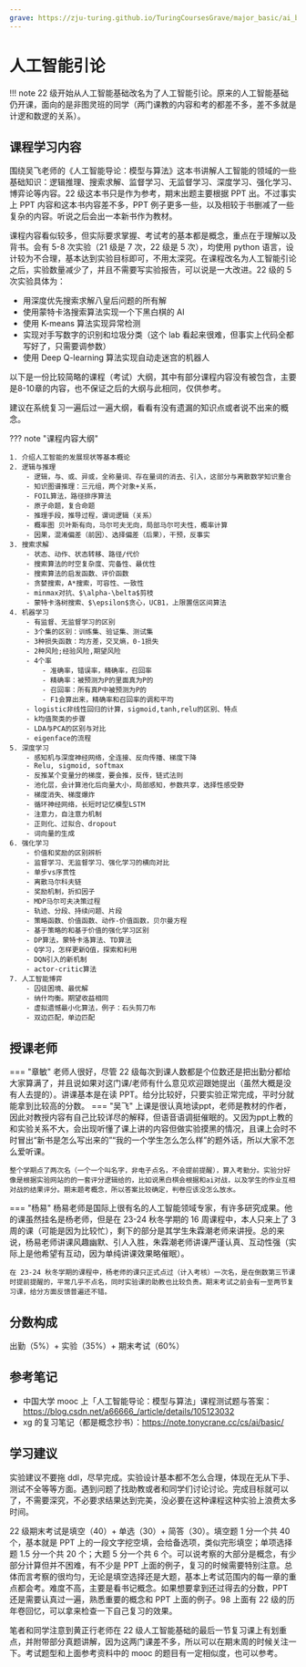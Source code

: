 ```yaml
---
grave: https://zju-turing.github.io/TuringCoursesGrave/major_basic/ai_basic/
---
```


# 人工智能引论

!!! note
    22 级开始从人工智能基础改名为了人工智能引论。原来的人工智能基础仍开课，面向的是非图灵班的同学（两门课教的内容和考的都差不多，差不多就是计逻和数逻的关系）。

## 课程学习内容

围绕吴飞老师的《人工智能导论：模型与算法》这本书讲解人工智能的领域的一些基础知识：逻辑推理、搜索求解、监督学习、无监督学习、深度学习、强化学习、博弈论等内容。22 级这本书只是作为参考，期末出题主要根据 PPT 出。不过事实上 PPT 内容和这本书内容差不多，PPT 例子更多一些，以及相较于书删减了一些复杂的内容。听说之后会出一本新书作为教材。

课程内容看似较多，但实际要求掌握、考试考的基本都是概念，重点在于理解以及背书。会有 5-8 次实验（21 级是 7 次，22 级是 5 次），均使用 python 语言，设计较为不合理，基本达到实验目标即可，不用太深究。在课程改名为人工智能引论之后，实验数量减少了，并且不需要写实验报告，可以说是一大改进。22 级的 5 次实验具体为：

- 用深度优先搜索求解八皇后问题的所有解
- 使用蒙特卡洛搜索算法实现一个下黑白棋的 AI
- 使用 K-means 算法实现异常检测
- 实现对手写数字的识别和垃圾分类（这个 lab 看起来很难，但事实上代码全都写好了，只需要调参数） 
- 使用 Deep Q-learning 算法实现自动走迷宫的机器人

以下是一份比较简略的课程（考试）大纲，其中有部分课程内容没有被包含，主要是8-10章的内容，也不保证之后的大纲与此相同，仅供参考。

建议在系统复习一遍后过一遍大纲，看看有没有遗漏的知识点或者说不出来的概念。

??? note "课程内容大纲"

    1. 介绍人工智能的发展现状等基本概论
    2. 逻辑与推理
        - 逻辑，与、或、异或，全称量词、存在量词的消去、引入，这部分与离散数学知识重合
        - 知识图谱推理：三元组，两个对象+关系，
        - FOIL算法，路径排序算法
        - 原子命题，复合命题
        - 推理手段，推导过程，谓词逻辑（关系）
        - 概率图 贝叶斯有向，马尔可夫无向，局部马尔可夫性，概率计算
        - 因果，混淆偏差（前因）、选择偏差（后果），干预，反事实
    3. 搜索求解
        - 状态、动作、状态转移、路径/代价
        - 搜索算法的时空复杂度、完备性、最优性
        - 搜索算法的启发函数、评价函数
        - 贪婪搜索，A*搜索，可容性、一致性
        - minmax对抗、$\alpha-\belta$剪枝
        - 蒙特卡洛树搜索、$\epsilon$贪心，UCB1，上限置信区间算法
    4. 机器学习
        - 有监督、无监督学习的区别
        - 3个集的区别：训练集、验证集、测试集
        - 3种损失函数：均方差，交叉熵，0-1损失
        - 2种风险;经验风险,期望风险
        - 4个率
            - 准确率，错误率，精确率，召回率
            - 精确率：被预测为P的里面真为P的
            - 召回率：所有真P中被预测为P的
            - F1会算出来，精确率和召回率的调和平均
        - logistic非线性回归的计算，sigmoid,tanh,relu的区别、特点
        - k均值聚类的步骤
        - LDA与PCA的区别与对比
        - eigenface的流程
    5. 深度学习
        - 感知机与深度神经网络，全连接、反向传播、梯度下降
        - Relu, sigmoid, softmax
        - 反推某个变量分的梯度，要会推，反传，链式法则
        - 池化层，会计算池化后向量大小，局部感知，参数共享，选择性感受野
        - 梯度消失、梯度爆炸
        - 循环神经网络，长短时记忆模型LSTM
        - 注意力，自注意力机制
        - 正则化、过拟合、dropout
        - 词向量的生成
    6. 强化学习
        - 价值和奖励的区别辨析
        - 监督学习、无监督学习、强化学习的横向对比
        - 单步vs序贯性
        - 离散马尔科夫链
        - 奖励机制，折扣因子
        - MDP马尔可夫决策过程
        - 轨迹、分段、持续问题、片段
        - 策略函数、价值函数、动作-价值函数，贝尔曼方程
        - 基于策略的和基于价值的强化学习区别
        - DP算法，蒙特卡洛算法、TD算法
        - Q学习，怎样更新Q值，探索和利用
        - DQN引入的新机制
        - actor-critic算法
    7. 人工智能博弈
        - 囚徒困境、最优解
        - 纳什均衡。期望收益相同
        - 虚拟遗憾最小化算法，例子：石头剪刀布
        - 双边匹配，单边匹配

## 授课老师

=== "章敏"
    老师人很好，尽管 22 级每次到课人数都是个位数还是把出勤分都给大家算满了，并且说如果对这门课/老师有什么意见欢迎跟她提出（虽然大概是没有人去提的）。讲课基本是在读 PPT。给分比较好，只要实验正常完成，平时分就能拿到比较高的分数。
=== "吴飞"
    上课是很认真地读ppt，老师是教材的作者，因此对教授内容有自己比较详尽的解释，但语音语调挺催眠的。又因为ppt上教的和实验关系不大，会出现听懂了课上讲的内容但做实验摸黑的情况，且课上会时不时冒出“新书是怎么写出来的”“我的一个学生怎么怎么样”的题外话，所以大家不怎么爱听课。

    整个学期点了两次名（一个一个叫名字，非电子点名，不会提前提醒），算入考勤分。实验分好像是根据实验网站的的一套评分逻辑给的，比如说黑白棋会根据和ai对战，以及学生的作业互相对战的结果评分。期末题考概念，所以答案比较确定，判卷应该没怎么放水。
=== "杨易"
    杨易老师是国际上很有名的人工智能领域专家，有许多研究成果。他的课虽然挂名是杨老师，但是在 23-24 秋冬学期的 16 周课程中，本人只来上了 3 周的课（可能是因为比较忙），剩下的部分是其学生朱霖潮老师来讲授。总的来说，杨易老师讲课风趣幽默、引人入胜，朱霖潮老师讲课严谨认真、互动性强（实际上是他希望有互动，因为单纯讲课效果略催眠）。
    
    在 23-24 秋冬学期的课程中，杨老师的课只正式点过（计入考核）一次名，是在倒数第三节课时提前提醒的，平常几乎不点名，同时实验课的助教也比较负责。期末考试之前会有一至两节复习课，给分方面反馈普遍还不错。

## 分数构成

出勤（5%）+ 实验（35%）+ 期末考试（60%）

## 参考笔记

- 中国大学 mooc 上「人工智能导论：模型与算法」课程测试题与答案：https://blog.csdn.net/a66666_/article/details/105123032
- xg 的复习笔记（都是概念抄书）：https://note.tonycrane.cc/cs/ai/basic/

## 学习建议

实验建议不要拖 ddl，尽早完成。实验设计基本都不怎么合理，体现在无从下手、测试不全等等方面。遇到问题了找助教或者和同学们讨论讨论。完成目标就可以了，不需要深究，不必要求结果达到完美，没必要在这种课程这种实验上浪费太多时间。

22 级期末考试是填空（40）+ 单选（30）+ 简答（30）。填空题 1 分一个共 40 个，基本就是 PPT 上的一段文字挖空填，会给备选项，类似完形填空；单项选择题 1.5 分一个共 20 个；大题 5 分一个共 6 个。可以说考察的大部分是概念，有少部分计算但并不困难，有不少是 PPT 上面的例子，复习的时候需要特别注意。总体而言考察的很均匀，无论是填空选择还是大题，基本上考试范围内的每一章的重点都会考。难度不高，主要是看书记概念。如果想要拿到还过得去的分数，PPT 还是需要认真过一遍，熟悉重要的概念和 PPT 上面的例子。98 上面有 22 级的历年卷回忆，可以拿来检查一下自己复习的效果。

笔者和同学注意到黄正行老师在 22 级人工智能基础的最后一节复习课上有划重点，并附带部分真题讲解，因为这两门课差不多，所以可以在期末周的时候关注一下。考试题型和上面参考资料中的 mooc 的题目有一定相似度，也可以参考。
